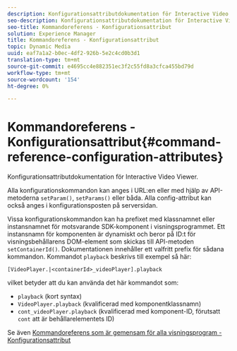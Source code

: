 ```yaml
---
description: Konfigurationsattributdokumentation för Interactive Video Viewer.
seo-description: Konfigurationsattributdokumentation för Interactive Video Viewer.
seo-title: Kommandoreferens - Konfigurationsattribut
solution: Experience Manager
title: Kommandoreferens - Konfigurationsattribut
topic: Dynamic Media
uuid: eaf7a1a2-b0ec-4df2-926b-5e2c4cd0b3d1
translation-type: tm+mt
source-git-commit: e4695cc4e882351ec3f2c55fd8a3cfca455bd79d
workflow-type: tm+mt
source-wordcount: '154'
ht-degree: 0%

---
```



# Kommandoreferens - Konfigurationsattribut{#command-reference-configuration-attributes}

Konfigurationsattributdokumentation för Interactive Video Viewer.

Alla konfigurationskommandon kan anges i URL:en eller med hjälp av API-metoderna `setParam()`, `setParams()` eller båda. Alla config-attribut kan också anges i konfigurationsposten på serversidan.

Vissa konfigurationskommandon kan ha prefixet med klassnamnet eller instansnamnet för motsvarande SDK-komponent i visningsprogrammet. Ett instansnamn för komponenten är dynamiskt och beror på ID:t för visningsbehållarens DOM-element som skickas till API-metoden `setContainerId()`. Dokumentationen innehåller ett valfritt prefix för sådana kommandon. Kommandot `playback` beskrivs till exempel så här:

`[VideoPlayer.|<containerId>_videoPlayer].playback`

vilket betyder att du kan använda det här kommandot som:

* `playback` (kort syntax)
* `VideoPlayer.playback` (kvalificerad med komponentklassnamn)
* `cont_videoPlayer.playback` (kvalificerad med komponent-ID, förutsatt  `cont` att är behållarelementets ID)

Se även [Kommandoreferens som är gemensam för alla visningsprogram - Konfigurationsattribut](../../../r-html5-viewer-20-cmdref-configattrib/r-html5-viewer-20-cmdref-configattrib.md#concept-850e0f2c49b949deb7cfbfd330d329bd)
